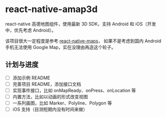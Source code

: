 # react-native-amap3d

react-native 高德地图组件，使用最新 3D SDK，支持 Android 和 iOS（开发中，优先考虑 Android）。

该项目很大一定程度是参考 [react-native-maps](https://github.com/airbnb/react-native-maps)，
如果不是考虑到国内 Android 手机无法使用 Google Map，实在没理由再造这个轮子。

## 计划与进度

- [ ] 添加示例 README
- [ ] 完善项目 README，添加接口文档
- [ ] 实现事件接口，比如 onMapReady、onPress、onLocation 等
- [ ] 内置方法，比如以动画的形式改变视图
- [ ] 一系列画图，比如 Marker、Polyline、Polygon 等
- [ ] iOS 支持（目测短期内没有时间来做）

